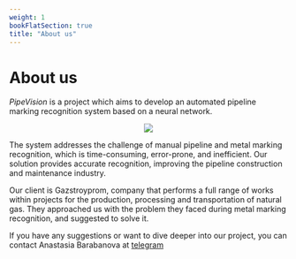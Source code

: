```yaml
---
weight: 1
bookFlatSection: true
title: "About us"
---
```


# **About us**

_PipeVision_ is a project which aims to develop an automated pipeline marking recognition system based on a neural network.

<p align="center">
 <img src="/PipeVision/logo.png" />
</p>
 The system addresses the challenge of manual pipeline and metal marking recognition, which is time-consuming, error-prone, and inefficient. Our solution provides accurate recognition, improving the pipeline construction and maintenance industry.

Our client is Gazstroyprom, company that performs a full range of works within projects for the production, processing and transportation of natural gas. They approached us with the problem they faced during metal marking recognition, and suggested to solve it.

If you have any suggestions or want to dive deeper into our project, you can contact Anastasia Barabanova at [telegram](https://t.me/a_n_a_s_t_a_s_i_a10)
